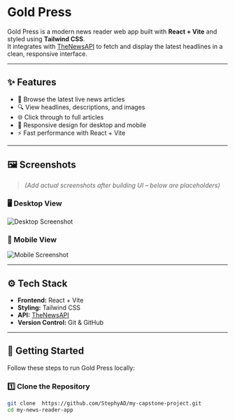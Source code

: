 # Gold Press

Gold Press is a modern news reader web app built with **React + Vite** and styled using **Tailwind CSS**.  
It integrates with [TheNewsAPI](https://www.thenewsapi.com/) to fetch and display the latest headlines in a clean, responsive interface.  

---

## ✨ Features
- 📌 Browse the latest live news articles  
- 🔍 View headlines, descriptions, and images  
- 🌐 Click through to full articles  
- 📱 Responsive design for desktop and mobile  
- ⚡ Fast performance with React + Vite  

---

## 🖼️ Screenshots  
> _(Add actual screenshots after building UI – below are placeholders)_  

### 🖥️ Desktop View
![Desktop Screenshot](./screenshots/desktop.png)

### 📱 Mobile View
![Mobile Screenshot](./screenshots/mobile.png)

---

## ⚙️ Tech Stack
- **Frontend:** React + Vite  
- **Styling:** Tailwind CSS  
- **API:** [TheNewsAPI](https://www.thenewsapi.com/)  
- **Version Control:** Git & GitHub  

---

## 🚀 Getting Started

Follow these steps to run Gold Press locally:

### 1️⃣ Clone the Repository
```bash
git clone  https://github.com/StephyAD/my-capstone-project.git
cd my-news-reader-app
